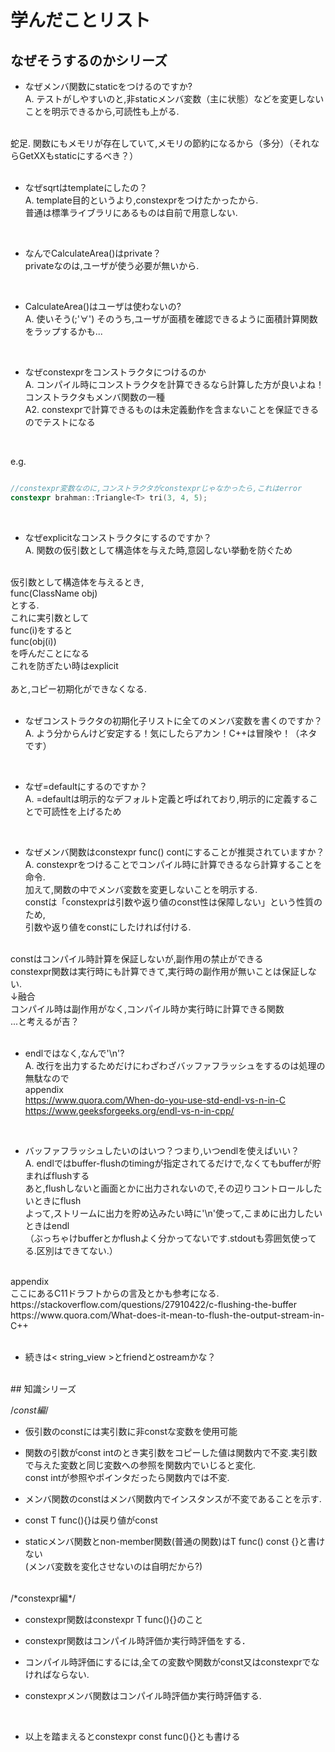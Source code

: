 # 学んだことリスト

## なぜそうするのかシリーズ

* なぜメンバ関数にstaticをつけるのですか?<br>
A. テストがしやすいのと,非staticメンバ変数（主に状態）などを変更しないことを明示できるから,可読性も上がる.<br>
<br>
蛇足. 関数にもメモリが存在していて,メモリの節約になるから（多分）（それならGetXXもstaticにするべき？）<br>
<br>

* なぜsqrtはtemplateにしたの？<br>
A. template目的というより,constexprをつけたかったから.<br>
普通は標準ライブラリにあるものは自前で用意しない.<br>
<br>

* なんでCalculateArea()はprivate？<br>
privateなのは,ユーザが使う必要が無いから.<br>
<br>

*  CalculateArea()はユーザは使わないの?<br>
A. 使いそう(;'∀') そのうち,ユーザが面積を確認できるように面積計算関数をラップするかも...<br>
<br>

* なぜconstexprをコンストラクタにつけるのか<br>
A. コンパイル時にコンストラクタを計算できるなら計算した方が良いよね！<br>
コンストラクタもメンバ関数の一種<br>
A2. constexprで計算できるものは未定義動作を含まないことを保証できるのでテストになる<br>
<br>

e.g.<br>

```cpp

//constexpr変数なのに,コンストラクタがconstexprじゃなかったら,これはerror
constexpr brahman::Triangle<T> tri(3, 4, 5);

```
<br>

* なぜexplicitなコンストラクタにするのですか？<br>
A. 関数の仮引数として構造体を与えた時,意図しない挙動を防ぐため<br>
<br>
仮引数として構造体を与えるとき,<br>
func(ClassName obj)<br>
とする.<br>
これに実引数として<br>
func(i)をすると<br>
func(obj(i))<br>
を呼んだことになる<br>
これを防ぎたい時はexplicit<br>
<br>
あと,コピー初期化ができなくなる.<br>
<br>

* なぜコンストラクタの初期化子リストに全てのメンバ変数を書くのですか？<br>
A. よう分からんけど安定する！気にしたらアカン！C++は冒険や！（ネタです）<br>
<br>

* なぜ=defaultにするのですか？<br>
A. =defaultは明示的なデフォルト定義と呼ばれており,明示的に定義することで可読性を上げるため<br>
<br>

* なぜメンバ関数はconstexpr func() contにすることが推奨されていますか？<br>
A. constexprをつけることでコンパイル時に計算できるなら計算することを命令.<br>
加えて,関数の中でメンバ変数を変更しないことを明示する.<br>
constは「constexprは引数や返り値のconst性は保障しない」という性質のため,<br>
引数や返り値をconstにしたければ付ける.<br>
<br>
constはコンパイル時計算を保証しないが,副作用の禁止ができる<br>
constexpr関数は実行時にも計算できて,実行時の副作用が無いことは保証しない.<br>
↓融合<br>
コンパイル時は副作用がなく,コンパイル時か実行時に計算できる関数<br>
...と考えるが吉？<br>
<br>

* endlではなく,なんで'\n'?<br>
A. 改行を出力するためだけにわざわざバッファフラッシュをするのは処理の無駄なので<br>
appendix<br>
https://www.quora.com/When-do-you-use-std-endl-vs-n-in-C<br>
https://www.geeksforgeeks.org/endl-vs-n-in-cpp/<br>
<br>

* バッファフラッシュしたいのはいつ？つまり,いつendlを使えばいい？<br>
A. endlではbuffer-flushのtimingが指定されてるだけで,なくてもbufferが貯まればflushする<br>
あと,flushしないと画面とかに出力されないので,その辺りコントロールしたいときにflush<br>
よって,ストリームに出力を貯め込みたい時に'\n'使って,こまめに出力したいときはendl<br>
（ぶっちゃけbufferとかflushよく分かってないです.stdoutも雰囲気使ってる.区別はできてない.）<br>
<br>
appendix<br>
ここにあるC11ドラフトからの言及とかも参考になる.<br>
https://stackoverflow.com/questions/27910422/c-flushing-the-buffer<br>
https://www.quora.com/What-does-it-mean-to-flush-the-output-stream-in-C++<br>
<br>

* 続きは< string_view >とfriendとostreamかな？<br>
<br>
## 知識シリーズ

/*const編*/<br>

* 仮引数のconstには実引数に非constな変数を使用可能<br>

* 関数の引数がconst intのとき実引数をコピーした値は関数内で不変.実引数で与えた変数と同じ変数への参照を関数内でいじると変化.<br>
const intが参照やポインタだったら関数内では不変.<br>

* メンバ関数のconstはメンバ関数内でインスタンスが不変であることを示す.<br>

* const T func(){}は戻り値がconst<br>

* staticメンバ関数とnon-member関数(普通の関数)はT func() const {}と書けない<br>
(メンバ変数を変化させないのは自明だから?)<br>
<br>
/*constexpr編*/<br>

* constexpr関数はconstexpr T func(){}のこと<br>

* constexpr関数はコンパイル時評価か実行時評価をする．<br>

* コンパイル時評価にするには,全ての変数や関数がconst又はconstexprでなければならない.<br>

* constexprメンバ関数はコンパイル時評価か実行時評価する.<br>
<br>

* 以上を踏まえるとconstexpr const func(){}とも書ける<br>